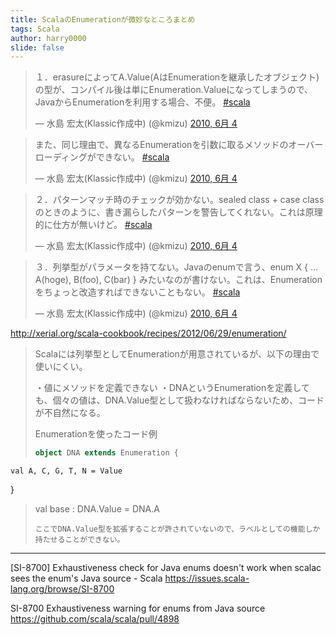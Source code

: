 ```yaml
---
title: ScalaのEnumerationが微妙なところまとめ
tags: Scala
author: harry0000
slide: false
---
```

<blockquote class="twitter-tweet" data-lang="ja"><p lang="ja" dir="ltr">１．erasureによってA.Value(AはEnumerationを継承したオブジェクト)の型が、コンパイル後は単にEnumeration.Valueになってしまうので、JavaからEnumerationを利用する場合、不便。 <a href="https://twitter.com/hashtag/scala?src=hash">#scala</a></p>&mdash; 水島 宏太(Klassic作成中) (@kmizu) <a href="https://twitter.com/kmizu/status/15394822500">2010, 6月 4</a></blockquote>
<script async src="//platform.twitter.com/widgets.js" charset="utf-8"></script>

<blockquote class="twitter-tweet" data-lang="ja"><p lang="ja" dir="ltr">また、同じ理由で、異なるEnumerationを引数に取るメソッドのオーバーローディングができない。 <a href="https://twitter.com/hashtag/scala?src=hash">#scala</a></p>&mdash; 水島 宏太(Klassic作成中) (@kmizu) <a href="https://twitter.com/kmizu/status/15394848550">2010, 6月 4</a></blockquote>
<script async src="//platform.twitter.com/widgets.js" charset="utf-8"></script>

<blockquote class="twitter-tweet" data-lang="ja"><p lang="ja" dir="ltr">２．パターンマッチ時のチェックが効かない。sealed class + case classのときのように、書き漏らしたパターンを警告してくれない。これは原理的に仕方が無いけど。 <a href="https://twitter.com/hashtag/scala?src=hash">#scala</a></p>&mdash; 水島 宏太(Klassic作成中) (@kmizu) <a href="https://twitter.com/kmizu/status/15394895280">2010, 6月 4</a></blockquote>
<script async src="//platform.twitter.com/widgets.js" charset="utf-8"></script>

<blockquote class="twitter-tweet" data-lang="ja"><p lang="ja" dir="ltr">３．列挙型がパラメータを持てない。Javaのenumで言う、enum X { ... A(hoge), B(foo), C(bar) } みたいなのが書けない。これは、Enumerationをちょっと改造すればできないこともない。 <a href="https://twitter.com/hashtag/scala?src=hash">#scala</a></p>&mdash; 水島 宏太(Klassic作成中) (@kmizu) <a href="https://twitter.com/kmizu/status/15394956959">2010, 6月 4</a></blockquote>
<script async src="//platform.twitter.com/widgets.js" charset="utf-8"></script>

http://xerial.org/scala-cookbook/recipes/2012/06/29/enumeration/

> Scalaには列挙型としてEnumerationが用意されているが、以下の理由で使いにくい。
>
> ・値にメソッドを定義できない
> ・DNAというEnumerationを定義しても、個々の値は、DNA.Value型として扱わなければならないため、コードが不自然になる。
>
> Enumerationを使ったコード例
>
> ```scala
>object DNA extends Enumeration {
    val A, C, G, T, N = Value
}
>
>val base : DNA.Value = DNA.A
>```
> ここでDNA.Value型を拡張することが許されていないので、ラベルとしての機能しか持たせることができない。

---

[SI-8700] Exhaustiveness check for Java enums doesn&#39;t work when scalac sees the enum&#39;s Java source - Scala
https://issues.scala-lang.org/browse/SI-8700

SI-8700 Exhaustiveness warning for enums from Java source 
https://github.com/scala/scala/pull/4898

